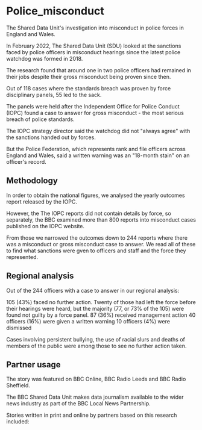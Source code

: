 # Police_misconduct
The Shared Data Unit's investigation into misconduct in police forces in England and Wales.

In February 2022, The Shared Data Unit (SDU) looked at the sanctions faced by police officers in misconduct hearings since the latest police watchdog was formed in 2018.

The research found that around one in two police officers had remained in their jobs despite their gross misconduct being proven since then. 

Out of 118 cases where the standards breach was proven by force disciplinary panels, 55 led to the sack.  

The panels were held after the Independent Office for Police Conduct (IOPC) found a case to answer for gross misconduct - the most serious breach of police standards.

The IOPC strategy director said the watchdog did not "always agree" with the sanctions handed out by forces.

But the Police Federation, which represents rank and file officers across England and Wales, said a written warning was an "18-month stain" on an officer's record. 


## Methodology

In order to obtain the national figures, we analysed the yearly outcomes report released by the IOPC.

However, the The IOPC reports did not contain details by force, so separately, the BBC examined more than 800 reports into misconduct cases published on the IOPC website. 

From those we narrowed the outcomes down to 244 reports where there was a misconduct or gross misconduct case to answer. We read all of these to find what sanctions were gven to officers and staff and the force they represented.   


## Regional analysis

Out of the 244 officers with a case to answer in our regional analysis:

105 (43%) faced no further action.  Twenty of those had left the force before their hearings were heard, but the majority (77, or 73% of the 105) were found not guilty by a force panel.
87 (36%) received management action
40 officers (16%) were given a written warning
10 officers (4%) were dismissed

Cases involving persistent bullying, the use of racial slurs and deaths of members of the public were among those to see no further action taken.


## Partner usage

The story was featured on BBC Online, BBC Radio Leeds and BBC Radio Sheffield.

The BBC Shared Data Unit makes data journalism available to the wider news industry as part of the BBC Local News Partnership.

Stories written in print and online by partners based on this research included:

